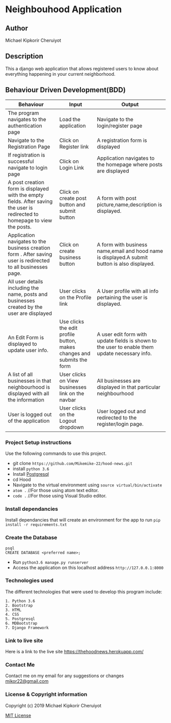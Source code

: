 # Neighbouhood Application

## Author
Michael Kipkorir Cheruiyot


## Description
This a django web application that allows registered users to know about everything happening in your current neighborhood.

## Behaviour Driven Development(BDD)

| Behaviour                                                                                                                   | Input                                                                  | Output                                                                                         |
|-----------------------------------------------------------------------------------------------------------------------------|------------------------------------------------------------------------|------------------------------------------------------------------------------------------------|
| The program navigates to the authentication page                                                                            | Load the application                                                   | Navigate to the login/register page                                                            |
| Navigate to the Registration Page                                                                                           | Click on Register link                                                 | A registration form is displayed                                                               |
| If registration is successful navigate to login page                                                                        | Click on Login Link                                                    | Application navigates to the homepage where posts are displayed                                |
| A post creation form is displayed with the empty fields. After saving the user is redirected to homepage to view the posts. | Click on create post button and submit button                          | A form with post picture,name,description is displayed.                                        |
| Application navigates to the business creation form . After saving user is redirected to all businesses page.               | Click on create business button                                        | A form with business name,email and hood name is displayed.A submit button is also displayed.  |
| All user details including the name, posts and businesses created by the user are displayed                                 | User clicks on the Profile link                                        | A User profile with all info pertaining the user is displayed.                                 |
| An Edit Form is displayed to update user info.                                                                              | Use clicks the edit profile button, makes changes and submits the form | A user edit form with update fields is shown to the user to enable them update necessary info. |
|A list of all businesses in that neighbourhood is displayed with all the information| User clicks on View businesses link on the navbar |All businesses are displayed in that particular neighbourhood |
|User is logged out of the application |User clicks on the Logout dropdown |User logged out and redirected to the register/login page.|

### Project Setup instructions
Use the following commands to use this project.
- git clone `https://github.com/Mikemike-22/hood-news.git`
- install `python 3.6`
- Install [Postgresql](https://www.postgresql.org/download/)
- cd Hood
- Navigate to the virtual environment using `source virtual/bin/activate`
- `atom .`  //For those using atom text editor.
- `code .`  //For those using Visual Studio editor.

### Install dependancies
Install dependancies that will create an environment for the app to run `pip install -r requirements.txt`

### Create the Database
```
psql
CREATE DATABASE <preferred name>;
```
- Run `python3.6 manage.py runserver`
- Access the application on this localhost address `http://127.0.0.1:8000`

### Technologies used
The different technologies that were used to develop this program include:
```
1. Python 3.6 
2. Bootstrap
3. HTML
4. CSS
5. Postgresql
6. MDBootstrap
7. Django Framework
```

### Link to live site
Here is a link to the live site https://thehoodnews.herokuapp.com/ 
### Contact Me
Contact me on my email for any suggestions or changes mikor22@gmail.com
### License  & Copyright information
Copyright (c) 2019 Michael Kipkorir Cheruiyot

[MIT License](./LICENSE)